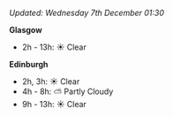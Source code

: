 *Updated: Wednesday 7th December 01:30*

**Glasgow**

* 2h - 13h: :sunny: Clear

**Edinburgh**

* 2h, 3h: :sunny: Clear
* 4h - 8h: :partly_sunny: Partly Cloudy
* 9h - 13h: :sunny: Clear

